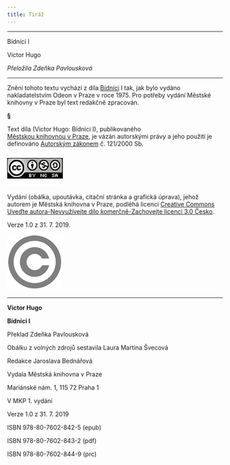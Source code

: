 ```yaml
---
title: Tiráž
---
```


***

Bídníci I

Victor Hugo

_Přeložila Zdeňka Pavlousková_


***

Znění tohoto textu vychází z díla [Bídníci](https://search.mlp.cz/cz/titul/bidnici/142338/) I tak, jak bylo vydáno nakladatelstvím Odeon v Praze v roce 1975. Pro potřeby vydání Městské knihovny v Praze byl text redakčně zpracován.

**§**

Text díla (Victor Hugo: Bídníci I), publikovaného [Městskou knihovnou v Praze](https://www.mlp.cz/cz/), je vázán autorskými právy a jeho použití je definováno [Autorským zákonem](https://www.mkcr.cz/predpisy-zakonu-709.html) č. 121/2000 Sb.

[![image001.jpg](./resources/image001_fmt.png)](https://creativecommons.org/licenses/by-nc-sa/3.0/cz/)

Vydání (obálka, upoutávka, citační stránka a grafická úprava), jehož autorem je Městská knihovna v Praze, podléhá licenci [Creative Commons Uveďte autora-Nevyužívejte dílo komerčně-Zachovejte licenci 3.0 Česko](https://creativecommons.org/licenses/by-nc-sa/3.0/cz/).

  

Verze 1.0 z 31. 7. 2019.

  

![image002.jpg](./resources/image002_fmt.png)


***

**Victor Hugo**

**Bídníci I**

  

Překlad Zdeňka Pavlousková

  

Obálku z volných zdrojů sestavila Laura Martina Švecová

  

Redakce Jaroslava Bednářová

  

Vydala Městská knihovna v Praze

  

Mariánské nám. 1, 115 72 Praha 1

  

V MKP 1. vydání

  

Verze 1.0 z 31. 7. 2019

  

ISBN 978-80-7602-842-5 (epub)

  

ISBN 978-80-7602-843-2 (pdf)

  

ISBN 978-80-7602-844-9 (prc)
